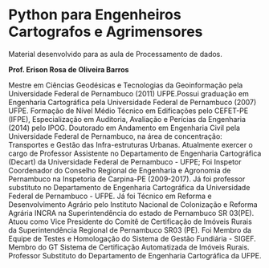 # Python para Engenheiros Cartografos e Agrimensores 

Material desenvolvido para as aula de Processamento de dados.

**Prof. Erison Rosa de Oliveira Barros**

Mestre em Ciências Geodésicas e Tecnologias da Geoinformação pela Universidade Federal de Pernambuco (2011) UFPE.Possui graduação em Engenharia Cartográfica pela Universidade Federal de Pernambuco (2007) UFPE. Formação de Nível Médio Técnico em Edificações pelo CEFET-PE (IFPE), Especialização em Auditoria, Avaliação e Perícias da Engenharia (2014) pelo IPOG. Doutorado em Andamento em Engenharia Civil pela Universidade Federal de Pernambuco, na área de concentração: Transportes e Gestão das Infra-estruturas Urbanas. Atualmente exercer o cargo de Professor Assistente no Departamento de Engenharia Cartográfica (Decart) da Universidade Federal de Pernambuco - UFPE; Foi Inspetor Coordenador do Conselho Regional de Engenharia e Agronomia de Pernambuco na Inspetoria de Carpina-PE (2009-2017). Já foi professor substituto no Departamento de Engenharia Cartográfica da Universidade Federal de Pernambuco - UFPE. Já foi Técnico em Reforma e Desenvolvimento Agrário pelo Instituto Nacional de Colonização e Reforma Agrária INCRA na Superintendência do estado de Pernambuco SR 03(PE). Atuou como Vice Presidente do Comitê de Certificação de Imóveis Rurais da Superintendência Regional de Pernambuco SR03 (PE). Foi Membro da Equipe de Testes e Homologação do Sistema de Gestão Fundiária - SIGEF. Membro do GT Sistema de Certificação Automatizada de Imóveis Rurais. Professor Substituto do Departamento de Engenharia Cartográfica da UFPE.


